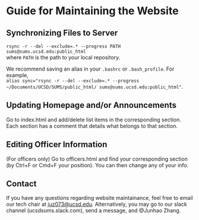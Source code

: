 # Guide for Maintaining the Website

## Synchronizing Files to Server
`rsync -r --del --exclude=.* --progress PATH sums@sums.ucsd.edu:public_html`  
where `PATH` is the path to your local repository.

We recommend saving an alias in your `.bashrc` or `.bash_profile`. For example,  
`alias sync="rsync -r --del --exclude=.* --progress ~/Documents/UCSD/SUMS/public_html/ sums@sums.ucsd.edu:public_html"`.

## Updating Homepage and/or Announcements
Go to index.html and add/delete list items in the corresponding section. Each section has a comment that details what belongs to that section.

## Editing Officer Information
(For officers only) Go to officers.html and find your corresponding section (by Ctrl+F or Cmd+F your position). You can then change any of your info.

## Contact
If you have any questions regarding website maintainance, feel free to email our tech chair at juz073@ucsd.edu. Alternatively, you may go to our slack channel (ucsdsums.slack.com), send a message, and @Junhao Zhang.
